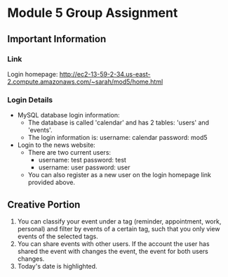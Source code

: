 # Module 5 Group Assignment
## Important Information
### Link
Login homepage: http://ec2-13-59-2-34.us-east-2.compute.amazonaws.com/~sarah/mod5/home.html
### Login Details
* MySQL database login information:
    * The database is called 'calendar' and has 2 tables: 'users' and 'events'.
    *  The login information is:
      username: calendar 
password: mod5
* Login to the news website:
    * There are two current users:
        * username: test
        password: test
        * username: user
        password: user
    * You can also register as a new user on the login homepage link provided above. 
## Creative Portion
1. You can classify your event under a tag (reminder, appointment, work, personal) and filter by events of a certain tag, such that you only view events of the selected tags.
2. You can share events with other users. If the account the user has shared the event with changes the event, the event for both users changes.
3. Today's date is highlighted.